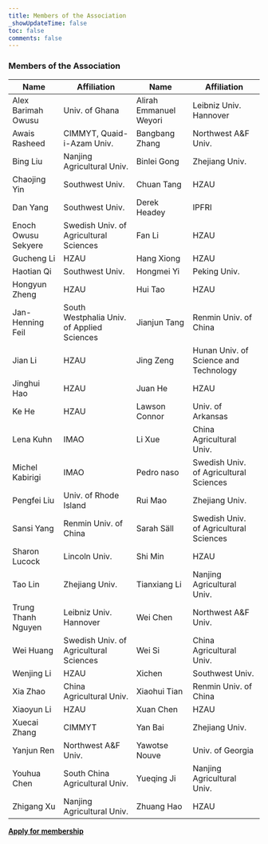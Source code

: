 ```yaml
---
title: Members of the Association
_showUpdateTime: false
toc: false
comments: false
---
```


<article id="aboutUs_blog">
    <h3 class="post_flex_center_center">
        Members of the Association
    </h3>

| Name | Affiliation     | Name                   | Affiliation     |
| --- |-----------------|------------------------|-----------------| 
| Alex Barimah Owusu | Univ. of Ghana  | Alirah Emmanuel Weyori | Leibniz Univ. Hannover |
| Awais Rasheed | CIMMYT, Quaid-i-Azam Univ. | Bangbang Zhang         | Northwest A&F Univ. |
| Bing Liu | Nanjing Agricultural Univ. | Binlei Gong            |  Zhejiang Univ. |
| Chaojing Yin |  Southwest Univ. | Chuan Tang             |  HZAU |
| Dan Yang  | Southwest Univ. | Derek Headey           | IPFRI |
| Enoch Owusu Sekyere | Swedish Univ. of Agricultural Sciences | Fan Li                 |  HZAU |
| Gucheng Li | HZAU | Hang Xiong             | HZAU |
| Haotian Qi | Southwest Univ. | Hongmei Yi             | Peking Univ. |
| Hongyun Zheng  |  HZAU | Hui Tao                |  HZAU |
| Jan-Henning Feil | South Westphalia Univ. of Applied Sciences | Jianjun Tang           |  Renmin Univ. of China |
| Jian Li  |  HZAU | Jing Zeng              |  Hunan Univ. of Science and Technology |
| Jinghui Hao |  HZAU | Juan He                |   HZAU |
| Ke He   |   HZAU | Lawson Connor          |   Univ. of Arkansas |
| Lena Kuhn   |  IMAO | Li Xue                 |  China Agricultural Univ. |
| Michel Kabirigi |  IMAO | Pedro naso             |  Swedish Univ. of Agricultural Sciences |
| Pengfei Liu  | Univ. of Rhode Island | Rui Mao                |  Zhejiang Univ. |
| Sansi Yang |  Renmin Univ. of China | Sarah Säll             |  Swedish Univ. of Agricultural Sciences | 
| Sharon Lucock |  Lincoln Univ. | Shi Min                |  HZAU |
| Tao Lin  |   Zhejiang Univ. | Tianxiang Li           |  Nanjing Agricultural Univ. |
| Trung Thanh Nguyen |  Leibniz Univ. Hannover | Wei Chen               |  Northwest A&F Univ. |
| Wei Huang  |  Swedish Univ. of Agricultural Sciences | Wei Si                 |  China Agricultural Univ. |
| Wenjing Li |  HZAU | Xichen                 |  Southwest Univ. |
| Xia Zhao |   China Agricultural Univ. | Xiaohui Tian           |   Renmin Univ. of China |
| Xiaoyun Li |  HZAU | Xuan Chen              |  HZAU |
| Xuecai Zhang  |   CIMMYT | Yan Bai                |  Zhejiang Univ. |
| Yanjun Ren |  Northwest A&F Univ. | Yawotse Nouve          |  Univ. of Georgia |
| Youhua Chen  |    South China Agricultural Univ. | Yueqing Ji             |  Nanjing Agricultural Univ. |
| Zhigang Xu  |  Nanjing Agricultural Univ. | Zhuang Hao             |  HZAU | 

<div class="p_intro">
    <a href="/registration" style="font-weight: 600;color: #000;">
        Apply for membership
    </a>
</div>
</article>

